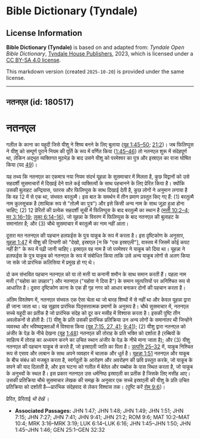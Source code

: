 # Bible Dictionary (Tyndale)

## License Information

**Bible Dictionary (Tyndale)** is based on and adapted from: _Tyndale Open Bible Dictionary_, [Tyndale House Publishers](https://tyndaleopenresources.com/), 2023, which is licensed under a [CC BY-SA 4.0 license](https://creativecommons.org/licenses/by-sa/4.0/legalcode.en).

This markdown version (created `2025-10-20`) is provided under the same license.



--------------------------------

## नतनएल (id: 180517)

नतनएल
=====

गलील के काना का यहूदी जिसे यीशु ने शिष्य बनने के लिए बुलाया ([यूह 1:45–50](https://ref.ly/John1:45-John1:50); [21:2](https://ref.ly/John21:2))। जब फिलिप्पुस ने यीशु को सम्पूर्ण पुराने नियम की पूर्ति के रूप में वर्णित किया ([1:45–46](https://ref.ly/John1:45-John1:46)) तो नतनएल शुरू में संदेहपूर्ण था, लेकिन अद्भुत व्यक्तिगत मुठभेड़ के बाद उसने यीशु को परमेश्वर का पुत्र और इस्राएल का राजा घोषित किया (पद [49](https://ref.ly/John1:49))।

यह तथ्य कि नतनएल का एकमात्र नया नियम संदर्भ यूहन्ना के सुसमाचार में मिलता है, कुछ विद्वानों को उसे सहदर्शी सुसमाचारों में दिखाई देने वाले कई व्यक्तित्वों के साथ पहचानने के लिए प्रेरित किया है। क्योंकि उसकी बुलाहट अन्द्रियास, पतरस और फिलिप्पुस के साथ दिखाई देती है, कुछ लोगों ने अनुमान लगाया है कि वह 12 में से एक था, संभवतः बरतुल्मै। इस बात के समर्थन में तीन प्रमाण प्रस्तुत किए गए हैं: (1\) बरतुल्मै नाम कुलसूचक है (शाब्दिक रूप से "तोल्मै का पुत्र") और इसे किसी अन्य नाम के साथ जुड़ा हुआ होना चाहिए; (2\) 12 प्रेरितों की प्रत्येक सहदर्शी सूची में फिलिप्पुस के बाद बरतुल्मै का स्थान है ([मत्ती 10:2–4](https://ref.ly/Matt10:2-Matt10:4); [मर 3:16–19](https://ref.ly/Mark3:16-Mark3:19); [लूका 6:14–16](https://ref.ly/Luke6:14-Luke6:16)), जो यूहन्ना के विवरण में फिलिप्पुस के बाद नतनएल की बुलाहट के समानांतर है; और (3\) चौथे सुसमाचार में बरतुल्मै का नाम नहीं आता।

दूसरा मत नतनएल की पहचान हलफईस के पुत्र याकूब के रूप में करता है। इस दृष्टिकोण के अनुसार, [यूहन्ना 1:47](https://ref.ly/John1:47) में यीशु की टिप्पणी को "देखो, इस्राएल \[न कि "एक इस्राएली"], वास्तव में जिसमें कोई कपट नहीं है!" के रूप में पढ़ी जानी चाहिए। इस्राएल वह नाम है जो परमेश्वर ने याकूब को दिया था। यूहन्ना ने हलफईस के पुत्र याकूब को नतनएल के रूप में संबोधित किया ताकि उसे अन्य याकूब लोगों से अलग किया जा सके जो प्रारंभिक कलिसिया में प्रमुख हो गए थे।

दो कम संभावित पहचान नतनएल को या तो मत्ती या कनानी शमौन के साथ समान करती हैं। पहला नाम मत्ती ("यहोवा का उपहार") और नतनएल ("यहोवा ने दिया है") के समान व्युत्पत्तियों पर अनिश्चित रूप से आधारित है। दूसरा दृष्टिकोण काना के एक ही गृह नगर को आधार बनाकर दोनों की पहचान करता है।

अंतिम विश्लेषण में, नतनएल संभवतः एक ऐसा चेला था जो बारह शिष्यों में से नहीं था और केवल यूहन्ना द्वारा ही जाना जाता था। यह सुझाव प्रारंभिक पितृसत्तात्मक प्रमाणों के अनुरूप है। चौथे सुसमाचार में, नतनएल सच्चे यहूदी का प्रतीक है जो प्रारंभिक संदेह को दूर कर मसीह में विश्वास करता है। इसकी पुष्टि तीन अवलोकनों से होती है: (1\) यीशु के प्रति उसकी प्रारंभिक प्रतिक्रिया उन अन्य लोगों के समानांतर थी जिन्होंने व्यवस्था और भविष्यद्वक्ताओं में विश्वास किया ([यूह 7:15, 27, 41](https://ref.ly/John7:15); [9:41](https://ref.ly/John9:41)); (2\) यीशु द्वारा नतनएल को अंजीर के पेड़ के नीचे देखना ([यूह](https://ref.ly/John7:15) [1:48](https://ref.ly/John1:48)) नतनएल की तोराह के प्रति भक्ति को दर्शाता है (रब्बियों के साहित्य में तोराह का अध्ययन करने का उचित स्थान अंजीर के पेड़ के नीचे माना जाता है); और (3\) यीशु नतनएल की पहचान याकूब से करते हैं, जो इस्राएली जाति का पिता है। [उत्पत्ति 25–32](https://ref.ly/Gen25:1-Gen32:32) में, याकूब निश्चित रूप से एसाव और लाबान के साथ अपने व्यवहार में चालाक और धूर्त है। [यूहन्ना 1:51](https://ref.ly/John1:51) नतनएल और याकूब के बीच संबंध को मजबूत करता है, स्वर्गदूतों के आरोहण और अवरोहण की छवि प्रस्तुत करके, जो याकूब के सपने की याद दिलाती है, और इस घटना को गलील में बेतेल और यब्बोक के पास स्थित करता है, जो याकूब के अनुभवों के स्थल हैं। इस प्रकार नतनएल उस धर्मनिष्ठ इस्राएली का प्रतीक है जिसके लिए मसीह आए। उसकी प्रतिक्रिया चौथे सुसमाचार लेखक की समझ के अनुसार एक सच्चे इस्राएली की यीशु के प्रति उचित प्रतिक्रिया को दर्शाती है—प्रारंभिक संदेहवाद से लेकर विश्वास तक। (पुष्टि करें [रोम 9:6](https://ref.ly/Rom9:6))।

प्रेरित, प्रेरिताई *भी देखें* । 

* **Associated Passages:** JHN 1:47; JHN 1:48; JHN 1:49; JHN 1:51; JHN 7:15; JHN 7:27; JHN 7:41; JHN 9:41; JHN 21:2; ROM 9:6; MAT 10:2–MAT 10:4; MRK 3:16–MRK 3:19; LUK 6:14–LUK 6:16; JHN 1:45–JHN 1:50; JHN 1:45–JHN 1:46; GEN 25:1–GEN 32:32

